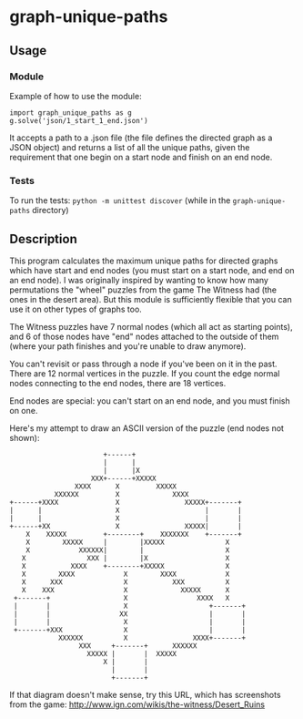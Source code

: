 # graph-unique-paths

## Usage

### Module

Example of how to use the module:

    import graph_unique_paths as g
    g.solve('json/1_start_1_end.json')

It accepts a path to a .json file (the file defines the directed graph as a JSON object) and returns a list of all the unique paths, given the requirement that one begin on a start node and finish on an end node.

### Tests

To run the tests: ``python -m unittest discover`` (while in the `graph-unique-paths` directory)

## Description

This program calculates the maximum unique paths for directed graphs which have start and
end nodes (you must start on a start node, and end on an end node). I was
originally inspired by wanting to know how many permutations the "wheel" puzzles
from the game The Witness had (the ones in the desert area). But this module is
sufficiently flexible that you can use it on other types of graphs too.

The Witness puzzles have 7 normal nodes (which all act as starting points), and
6 of those nodes have "end" nodes attached to the outside of them (where your
path finishes and you're unable to draw anymore).

You can't revisit or pass through a node if you've been on it in the past. There
are 12 normal vertices in the puzzle. If you count the edge normal nodes
connecting to the end nodes, there are 18 vertices.

End nodes are special: you can't start on an end node, and you must finish on
one.

Here's my attempt to draw an ASCII version of the puzzle (end nodes not shown):

                           +------+
                           |      |
                           |      |X
                        XXX+------+XXXXX
                    XXXX      X         XXXXX
               XXXXXX         X             XXXX
    +------+XXXX              X                XXXXX+-------+
    |      |                  X                     |       |
    |      |                  X                     |       |
    +------+XX                X                XXXXX|       |
        X    XXXXX         +--------+    XXXXXXX    +-------+
        X        XXXXX     |        |XXXXX               X
        X            XXXXXX|        |                    X
       X               XXX |        |X                   X
       X           XXXX    +--------+XXXXX               X
       X        XXXX            X        XXXX            X
       X      XXX               X           XXX          X
       X    XXX                 X             XXXXX      X
     +-------+                  X                 XXXX   X
     |       |                  X                    +-------+
     |       |                 XX                    |       |
     |       |                  X                    |       |
     +-------+XXX               X                    |       |
                XXXXXX          X                XXXX+-------+
                     XXX     +-------+      XXXXXX
                       XXXXX |       |  XXXXX
                           X |       |
                             |       |
                             +-------+

If that diagram doesn't make sense, try this URL, which has screenshots from the
game: http://www.ign.com/wikis/the-witness/Desert_Ruins
